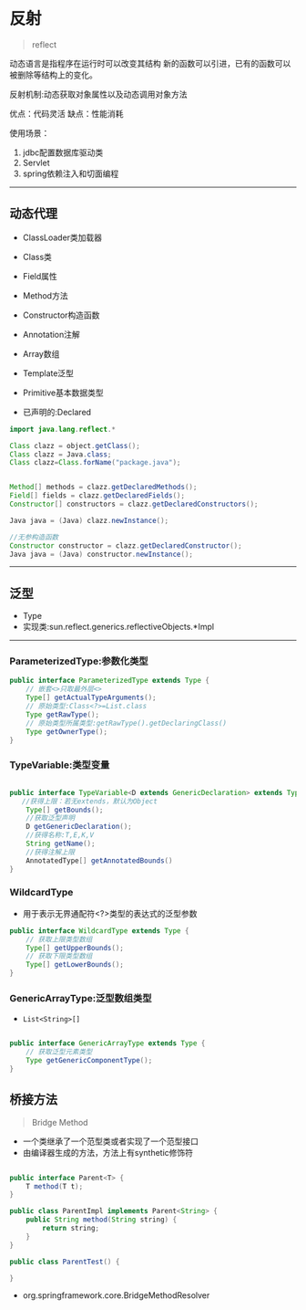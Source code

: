 
# 反射
> reflect

动态语言是指程序在运行时可以改变其结构
新的函数可以引进，已有的函数可以被删除等结构上的变化。

反射机制:动态获取对象属性以及动态调用对象方法

优点：代码灵活
缺点：性能消耗

使用场景：
1. jdbc配置数据库驱动类
2. Servlet
3. spring依赖注入和切面编程

---
## 动态代理

- ClassLoader类加载器
- Class类
- Field属性
- Method方法
- Constructor构造函数
- Annotation注解
- Array数组
- Template泛型
- Primitive基本数据类型

- 已声明的:Declared


```java
import java.lang.reflect.*

Class clazz = object.getClass();
Class clazz = Java.class;
Class clazz=Class.forName("package.java");


Method[] methods = clazz.getDeclaredMethods();
Field[] fields = clazz.getDeclaredFields();
Constructor[] constructors = clazz.getDeclaredConstructors();

Java java = (Java) clazz.newInstance();

//无参构造函数
Constructor constructor = clazz.getDeclaredConstructor();
Java java = (Java) constructor.newInstance();

```

---
## 泛型
- Type
- 实现类:sun.reflect.generics.reflectiveObjects.*Impl

---
### ParameterizedType:参数化类型
```java
public interface ParameterizedType extends Type {
    // 嵌套<>只取最外层<>
    Type[] getActualTypeArguments();
    // 原始类型:Class<?>=List.class
    Type getRawType();
    // 原始类型所属类型:getRawType().getDeclaringClass()
    Type getOwnerType();
}
```


### TypeVariable:类型变量
```java

public interface TypeVariable<D extends GenericDeclaration> extends Type {
   //获得上限：若无extends，默认为Object
    Type[] getBounds();
    //获取泛型声明
    D getGenericDeclaration();
    //获得名称:T,E,K,V
    String getName();
    //获得注解上限
    AnnotatedType[] getAnnotatedBounds()
}

```


### WildcardType
- 用于表示无界通配符<?>类型的表达式的泛型参数
```java
public interface WildcardType extends Type {
    // 获取上限类型数组
    Type[] getUpperBounds();
    // 获取下限类型数组
    Type[] getLowerBounds();
}
```
### GenericArrayType:泛型数组类型
- `List<String>[]`
```java

public interface GenericArrayType extends Type {
    // 获取泛型元素类型
    Type getGenericComponentType();
}
```







## 桥接方法
> Bridge Method
- 一个类继承了一个范型类或者实现了一个范型接口
- 由编译器生成的方法，方法上有synthetic修饰符
```java

public interface Parent<T> {
    T method(T t);
}

public class ParentImpl implements Parent<String> {
    public String method(String string) {
        return string;
    }
}

public class ParentTest() {

}


```
- org.springframework.core.BridgeMethodResolver